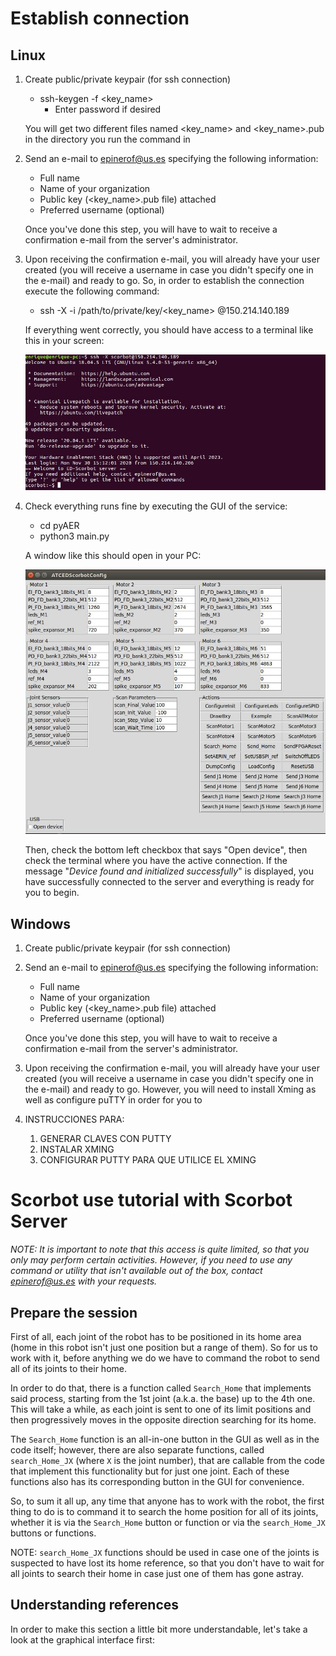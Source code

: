 # Establish connection

## Linux 

1. Create public/private keypair (for ssh connection)
    * ssh-keygen -f <key_name>
        * Enter password if desired
    
    You will get two different files named <key_name> and <key_name>.pub in the directory you run the command in

2. Send an e-mail to epinerof@us.es specifying the following information:
    * Full name 
    * Name of your organization
    * Public key (<key_name>.pub file) attached
    * Preferred username (optional)

    Once you've done this step, you will have to wait to receive a confirmation e-mail from the server's administrator.

3. Upon receiving the confirmation e-mail, you will already have your user created (you will receive a username in case you didn't specify one in the e-mail) and ready to go. So, in order to establish the connection execute the following command:

    * ssh -X -i /path/to/private/key/<key_name> <username>@150.214.140.189

    If everything went correctly, you should have access to a terminal like this in your screen:

    ![terminal](./terminal.jpg)
    

4. Check everything runs fine by executing the GUI of the service:
    * cd pyAER
    * python3 main.py

    A window like this should open in your PC:

    ![gui](./gui.jpg)

    Then, check the bottom left checkbox that says "Open device", then check the terminal where you have the active connection. If the message "*Device found and initialized successfully*" is displayed, you have successfully connected to the server and everything is ready for you to begin.

## Windows
1. Create public/private keypair (for ssh connection)
2. Send an e-mail to epinerof@us.es specifying the following information:
    * Full name 
    * Name of your organization
    * Public key (<key_name>.pub file) attached
    * Preferred username (optional)

    Once you've done this step, you will have to wait to receive a confirmation e-mail from the 
    server's administrator.
3. Upon receiving the confirmation e-mail, you will already have your user created (you will receive a username in case you didn't specify one in the e-mail) and ready to go. However, you will need to install Xming as well as configure puTTY in order for you to 

1. INSTRUCCIONES PARA:
    1. GENERAR CLAVES CON PUTTY
    2. INSTALAR XMING
    3. CONFIGURAR PUTTY PARA QUE UTILICE EL XMING

# Scorbot use tutorial with Scorbot Server

*NOTE: It is important to note that this access is quite limited, so that you only may perform certain activities. However, if you need to use any command or utility that isn't available out of the box, contact epinerof@us.es with your requests.*

## Prepare the session

First of all, each joint of the robot has to be positioned in its home area (home in this robot isn't just one position but a range of them). So for us to work with it, before anything we do we have to command the robot to send all of its joints to their home.

In order to do that, there is a function called ```Search_Home``` that implements said process, starting from the 1st joint (a.k.a. the base) up to the 4th one. This will take a while, as each joint is sent to one of its limit positions and then progressively moves in the opposite direction searching for its home.

The ```Search_Home``` function is an all-in-one button in the GUI as well as in the code itself; however, there are also separate functions, called ```search_Home_JX``` (where ```X``` is the joint number), that are callable from the code that implement this functionality but for just one joint. Each of these functions also has its corresponding button in the GUI for convenience. 

So, to sum it all up, any time that anyone has to work with the robot, the first thing to do is to command it to search the home position for all of its joints, whether it is via the ```Search_Home``` button or function or via the ```search_Home_JX``` buttons or functions.

NOTE: ```search_Home_JX``` functions should be used in case one of the joints is suspected to have lost its home reference, so that you don't have to wait for all joints to search their home in case just one of them has gone astray.

## Understanding references

In order to make this section a little bit more understandable, let's take a look at the graphical interface first:

